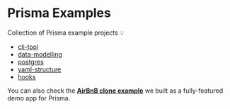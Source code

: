 # Prisma Examples

Collection of Prisma example projects 💡

* [cli-tool](cli-tool)
* [data-modelling](data-modelling)
* [postgres](postgres)
* [yaml-structure](yaml-structure)
* [hooks](hooks)

You can also check the [**AirBnB clone example**](https://github.com/graphcool/graphql-server-example) we built as a fully-featured demo app for Prisma.
